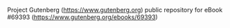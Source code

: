Project Gutenberg (https://www.gutenberg.org) public repository for
eBook #69393 (https://www.gutenberg.org/ebooks/69393)
